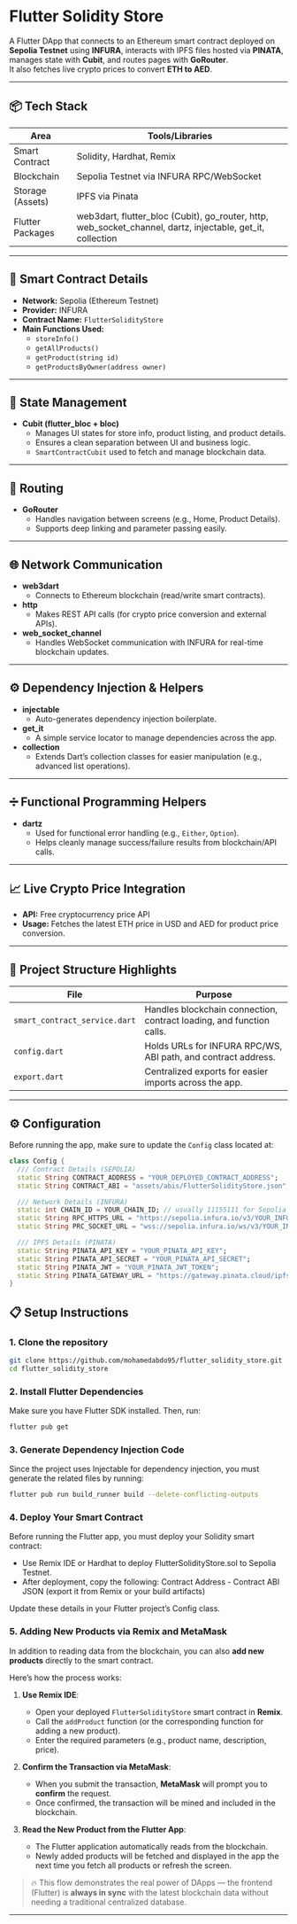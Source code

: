 # Flutter Solidity Store

A Flutter DApp that connects to an Ethereum smart contract deployed on **Sepolia Testnet** using **INFURA**, interacts with IPFS files hosted via **PINATA**, manages state with **Cubit**, and routes pages with **GoRouter**.  
It also fetches live crypto prices to convert **ETH to AED**.

---

## 📦 Tech Stack

| Area             | Tools/Libraries                                                                                            |
| ---------------- | ---------------------------------------------------------------------------------------------------------- |
| Smart Contract   | Solidity, Hardhat, Remix                                                                                   |
| Blockchain       | Sepolia Testnet via INFURA RPC/WebSocket                                                                   |
| Storage (Assets) | IPFS via Pinata                                                                                            |
| Flutter Packages | web3dart, flutter_bloc (Cubit), go_router, http, web_socket_channel, dartz, injectable, get_it, collection |

---

## 📄 Smart Contract Details

- **Network:** Sepolia (Ethereum Testnet)
- **Provider:** INFURA
- **Contract Name:** `FlutterSolidityStore`
- **Main Functions Used:**
  - `storeInfo()`
  - `getAllProducts()`
  - `getProduct(string id)`
  - `getProductsByOwner(address owner)`

---

## 🧠 State Management

- **Cubit (flutter_bloc + bloc)**
  - Manages UI states for store info, product listing, and product details.
  - Ensures a clean separation between UI and business logic.
  - `SmartContractCubit` used to fetch and manage blockchain data.

---

## 🚀 Routing

- **GoRouter**
  - Handles navigation between screens (e.g., Home, Product Details).
  - Supports deep linking and parameter passing easily.

---

## 🌐 Network Communication

- **web3dart**
  - Connects to Ethereum blockchain (read/write smart contracts).
- **http**
  - Makes REST API calls (for crypto price conversion and external APIs).
- **web_socket_channel**
  - Handles WebSocket communication with INFURA for real-time blockchain updates.

---

## ⚙️ Dependency Injection & Helpers

- **injectable**
  - Auto-generates dependency injection boilerplate.
- **get_it**
  - A simple service locator to manage dependencies across the app.
- **collection**
  - Extends Dart’s collection classes for easier manipulation (e.g., advanced list operations).

---

## ➗ Functional Programming Helpers

- **dartz**
  - Used for functional error handling (e.g., `Either`, `Option`).
  - Helps cleanly manage success/failure results from blockchain/API calls.

---

## 📈 Live Crypto Price Integration

- **API:** Free cryptocurrency price API
- **Usage:** Fetches the latest ETH price in USD and AED for product price conversion.

---

## 📂 Project Structure Highlights

| File                          | Purpose                                                              |
| ----------------------------- | -------------------------------------------------------------------- |
| `smart_contract_service.dart` | Handles blockchain connection, contract loading, and function calls. |
| `config.dart`                 | Holds URLs for INFURA RPC/WS, ABI path, and contract address.        |
| `export.dart`                 | Centralized exports for easier imports across the app.               |

---

## ⚙️ Configuration

Before running the app, make sure to update the `Config` class located at:

```dart
class Config {
  /// Contract Details (SEPOLIA)
  static String CONTRACT_ADDRESS = "YOUR_DEPLOYED_CONTRACT_ADDRESS";
  static String CONTRACT_ABI = "assets/abis/FlutterSolidityStore.json";

  /// Network Details (INFURA)
  static int CHAIN_ID = YOUR_CHAIN_ID; // usually 11155111 for Sepolia
  static String RPC_HTTPS_URL = "https://sepolia.infura.io/v3/YOUR_INFURA_PROJECT_ID";
  static String PRC_SOCKET_URL = "wss://sepolia.infura.io/ws/v3/YOUR_INFURA_PROJECT_ID";

  /// IPFS Details (PINATA)
  static String PINATA_API_KEY = "YOUR_PINATA_API_KEY";
  static String PINATA_API_SECRET = "YOUR_PINATA_API_SECRET";
  static String PINATA_JWT = "YOUR_PINATA_JWT_TOKEN";
  static String PINATA_GATEWAY_URL = "https://gateway.pinata.cloud/ipfs/";
}
```

## 📋 Setup Instructions

### 1. Clone the repository

```bash
git clone https://github.com/mohamedabdo95/flutter_solidity_store.git
cd flutter_solidity_store
```

### 2. Install Flutter Dependencies

Make sure you have Flutter SDK installed. Then, run:

```bash
flutter pub get
```

### 3. Generate Dependency Injection Code

Since the project uses Injectable for dependency injection, you must generate the related files by running:

```bash
flutter pub run build_runner build --delete-conflicting-outputs
```

### 4. Deploy Your Smart Contract

Before running the Flutter app, you must deploy your Solidity smart contract:

- Use Remix IDE or Hardhat to deploy FlutterSolidityStore.sol to Sepolia Testnet.
- After deployment, copy the following: Contract Address - Contract ABI JSON (export it from Remix or your build artifacts)

Update these details in your Flutter project’s Config class.

### 5. Adding New Products via Remix and MetaMask

In addition to reading data from the blockchain, you can also **add new products** directly to the smart contract.

Here’s how the process works:

1. **Use Remix IDE**:

   - Open your deployed `FlutterSolidityStore` smart contract in **Remix**.
   - Call the `addProduct` function (or the corresponding function for adding a new product).
   - Enter the required parameters (e.g., product name, description, price).

2. **Confirm the Transaction via MetaMask**:

   - When you submit the transaction, **MetaMask** will prompt you to **confirm** the request.
   - Once confirmed, the transaction will be mined and included in the blockchain.

3. **Read the New Product from the Flutter App**:
   - The Flutter application automatically reads from the blockchain.
   - Newly added products will be fetched and displayed in the app the next time you fetch all products or refresh the screen.

> 🔥 This flow demonstrates the real power of DApps — the frontend (Flutter) is **always in sync** with the latest blockchain data without needing a traditional centralized database.

---
